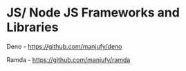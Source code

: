 # JS/ Node JS Frameworks and Libraries

Deno - https://github.com/manjufy/deno

Ramda - https://github.com/manjufy/ramda
